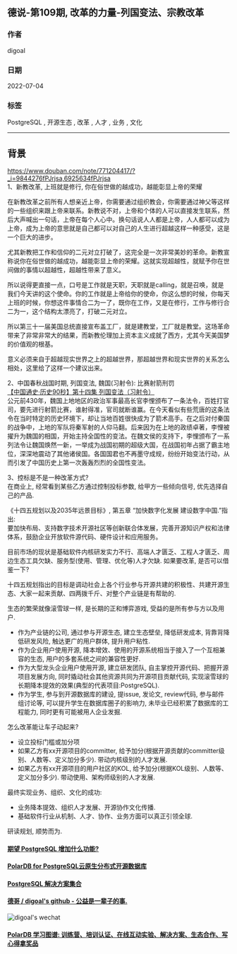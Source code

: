## 德说-第109期, 改革的力量-列国变法、宗教改革   
                    
### 作者                    
digoal                    
                    
### 日期                    
2022-07-04                    
                    
### 标签                    
PostgreSQL , 开源生态 , 改革 , 人才 , 业务 , 文化                        
                    
----                    
                    
## 背景        
  
  
https://www.douban.com/note/771204417/?_i=9844276fPJrjsa,6925634fPJrjsa  
1、新教改革, 上班就是修行, 你在俗世做的越成功，越能彰显上帝的荣耀  
  
在新教改革之前所有人想亲近上帝，你需要通过组织教会，你需要通过神父等这样的一些组织来跟上帝来联系。新教说不对，上帝和个体的人可以直接发生联系，然后大声喊出一句话，上帝在每个人心中。换句话说人人都是上帝，人人都可以成为上帝，成为上帝的意思就是自己都可以对自己的人生进行超越这样一种感受，这是一个巨大的进步。  
  
尤其新教把工作和信仰的二元对立打破了，这完全是一次非常美妙的革命。新教宣称说你在俗世做的越成功，越能彰显上帝的荣耀。这就实现超越性，就赋予你在世间做的事情以超越性，超越性带来了意义。  
  
所以说得更直接一点，口号是工作就是天职，天职就是calling，就是召唤，就是我们今天讲的这个使命。你的工作就是上帝给你的使命，你这么想的时候，你每天上班的时候，你想这件事情合二为一了，既你在工作，又是在修行，工作与修行合二为一，这个结构太漂亮了，打破二元对立。  
  
所以第三十一届美国总统直接宣布盖工厂，就是建教堂，工厂就是教堂。这场革命带来了非常非常大的结果，而新教伦理加上资本主义成就了西方，尤其今天美国梦的价值观的根基。  
  
意义必须来自于超越现实世界之上的超越世界，那超越世界和现实世界的关系怎么相处，这里给了这样一个建议出来。  
  
  
2、中国春秋战国时期, 列国变法, 魏国(习射令): 比赛射箭刑罚     
[【中国通史·历史90秒】第十四集 列国变法（习射令）](https://www.bilibili.com/read/cv14822001/)     
公元前430年，魏国上地地区的政治军事最高长官李悝颁布了一条法令，百姓打官司，要先进行射箭比赛，谁射得准，官司就断谁赢。在今天看似有些荒唐的这条法令在当时特定的历史环境下，却让当地百姓很快成为了箭术高手。在之后对付秦国的战争中，上地的军队将秦军射的人仰马翻。后来因为在上地的政绩卓著，李悝被擢升为魏国的相国，开始主持全国性的变法。在魏文侯的支持下，李悝颁布了一系列法令让魏国焕然一新，一举成为战国初期的超级大国，在战国初年占据了霸主地位，深深地震动了其他诸侯国。各国国君也不再墨守成规，纷纷开始变法行动，从而引发了中国历史上第一次轰轰烈烈的全国性变法。   
  
3、控标是不是一种改革方式?   
在商业上, 经常看到某些乙方通过控制投标参数, 给甲方一些倾向信号, 优先选择自己的产品.     
  
《十四五规划以及2035年远景目标》, 第五章 “加快数字化发展 建设数字中国.”指出:    
要加快布局、支持数字技术开源社区等创新联合体发展，完善开源知识产权和法律体系，鼓励企业开放软件源代码、硬件设计和应用服务。  
  
目前市场的现状是基础软件内核研发实力不行、高端人才匮乏、工程人才匮乏、周边生态工具欠缺、服务型(使用、管理、优化等)人才欠缺. 如果要改革, 是否可以借鉴一下?    
  
十四五规划指出的目标是调动社会上各个行业参与开源共建的积极性、共建开源生态、大家一起来贡献、四两拨千斤、对整个产业链是有帮助的.    
  
生态的繁荣就像滚雪球一样, 是长期的正和博弈游戏, 受益的是所有参与方以及用户.    
- 作为产业链的公司, 通过参与开源生态, 建立生态壁垒, 降低研发成本, 背靠背降低研发风险, 触达更广的用户群体, 提升用户粘性.    
- 作为企业用户使用开源, 降本增效、使用的开源系统相当于接入了一个互相兼容的生态, 用户的多套系统之间的兼容性更好.    
- 作为大型龙头企业用户使用开源, 建立研发团队, 自主掌控开源代码、把握开源项目发展方向, 同时撬动社会其他资源共同为开源项目贡献代码, 实现滚雪球的长期降本提效的效果(典型的代表项目:PostgreSQL).    
- 作为学生, 参与到开源数据库的建设, 提issue, 发论文, review代码, 参与邮件组讨论等, 可以提升学生在数据库圈子的影响力, 未毕业已经积累了数据库的工程能力, 同时更有可能被用人企业发掘.    
  
怎么改革能让车子动起来?    
- 设立投标门槛或加分项  
- 如果乙方有xx开源项目的committer, 给予加分(根据开源贡献的committer级别、人数等、定义加分多少). 带动内核级别的人才发展.   
- 如果乙方有xx开源项目的用户社区的KOL, 给予加分(根据KOL级别、人数等、定义加分多少). 带动使用、架构师级别的人才发展.   
  
最终实现业务、组织、文化的成功:  
- 业务降本提效、组织人才发展、开源协作文化传播.   
- 基础软件行业从机制、人才、协作、业务方面可以真正引领全球.  
  
研读规划, 顺势而为.     
  
  
  
#### [期望 PostgreSQL 增加什么功能?](https://github.com/digoal/blog/issues/76 "269ac3d1c492e938c0191101c7238216")
  
  
#### [PolarDB for PostgreSQL云原生分布式开源数据库](https://github.com/ApsaraDB/PolarDB-for-PostgreSQL "57258f76c37864c6e6d23383d05714ea")
  
  
#### [PostgreSQL 解决方案集合](https://yq.aliyun.com/topic/118 "40cff096e9ed7122c512b35d8561d9c8")
  
  
#### [德哥 / digoal's github - 公益是一辈子的事.](https://github.com/digoal/blog/blob/master/README.md "22709685feb7cab07d30f30387f0a9ae")
  
  
![digoal's wechat](../pic/digoal_weixin.jpg "f7ad92eeba24523fd47a6e1a0e691b59")
  
  
#### [PolarDB 学习图谱: 训练营、培训认证、在线互动实验、解决方案、生态合作、写心得拿奖品](https://www.aliyun.com/database/openpolardb/activity "8642f60e04ed0c814bf9cb9677976bd4")
  
